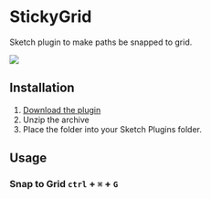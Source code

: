 # StickyGrid

Sketch plugin to make paths be snapped to grid.

![](https://raw.githubusercontent.com/uetchy/Sketch-StickyGrid/master/assets/readme_images/stickygrid.gif)

## Installation

1. [Download the plugin](https://github.com/uetchy/Sketch-StickyGrid/archive/master.zip)
2. Unzip the archive
3. Place the folder into your Sketch Plugins folder.

## Usage

### Snap to Grid `ctrl` + `⌘` + `G`
